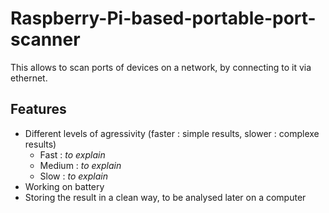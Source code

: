 # Raspberry-Pi-based-portable-port-scanner
This allows to scan ports of devices on a network, by connecting to it via ethernet.

Features
-
* Different levels of agressivity (faster : simple results, slower : complexe results)
  * Fast : *to explain*
  * Medium : *to explain*
  * Slow : *to explain*
* Working on battery
* Storing the result in a clean way, to be analysed later on a computer
